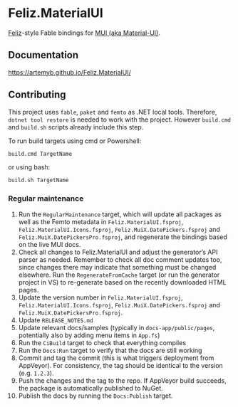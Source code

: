 # Feliz.MaterialUI

[Feliz](https://github.com/Zaid-Ajaj/Feliz)-style Fable bindings for [MUI (aka Material-UI)](https://mui.com).

Documentation
--------------

https://artemyb.github.io/Feliz.MaterialUI/

Contributing
------------

This project uses `fable`, `paket` and `femto` as .NET local tools. Therefore, `dotnet tool restore` is needed to work with the project. However `build.cmd` and `build.sh` scripts already include this step.

To run build targets using cmd or Powershell:
```cmd
build.cmd TargetName
```
or using bash:
```bash
build.sh TargetName
```

### Regular maintenance

1. Run the `RegularMaintenance` target, which will update all packages as well as the Femto metadata in `Feliz.MaterialUI.fsproj`, `Feliz.MaterialUI.Icons.fsproj`, `Feliz.MuiX.DatePickers.fsproj` and `Feliz.MuiX.DatePickersPro.fsproj`, and regenerate the bindings based on the live MUI docs.
2. Check all changes to Feliz.MaterialUI and adjust the generator’s API parser as needed. Remember to check all doc comment updates too, since changes there may indicate that something must be changed elsewhere. Run the `RegenerateFromCache` target (or run the generator project in VS) to re-generate based on the recently downloaded HTML pages.
3. Update the version number in `Feliz.MaterialUI.fsproj`, `Feliz.MaterialUI.Icons.fsproj`, `Feliz.MuiX.DatePickers.fsproj` and `Feliz.MuiX.DatePickersPro.fsproj`.
4. Update `RELEASE_NOTES.md`
5. Update relevant docs/samples (typically in `docs-app/public/pages`, potentially also by adding menu items in `App.fs`)
6. Run the `CiBuild` target to check that everything compiles
7. Run the `Docs:Run` target to verify that the docs are still working
8. Commit and tag the commit (this is what triggers deployment from  AppVeyor). For consistency, the tag should be identical to the version (e.g. `1.2.3`).
9. Push the changes and the tag to the repo. If AppVeyor build succeeds, the package is automatically published to NuGet.
10. Publish the docs by running the `Docs:Publish` target.

